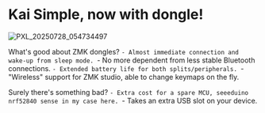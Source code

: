 # Kai Simple, now with dongle!

![PXL_20250728_054734497](https://github.com/user-attachments/assets/b576728a-1a49-4fee-91b4-302ae8da9712)

What's good about ZMK dongles?
`- Almost immediate connection and wake-up from sleep mode.
`- No more dependent from less stable Bluetooth connections.
`- Extended battery life for both splits/peripherals.
`- "Wireless" support for ZMK studio, able to change keymaps on the fly.

Surely there's something bad?
`- Extra cost for a spare MCU, seeeduino nrf52840 sense in my case here.
`- Takes an extra USB slot on your device.
